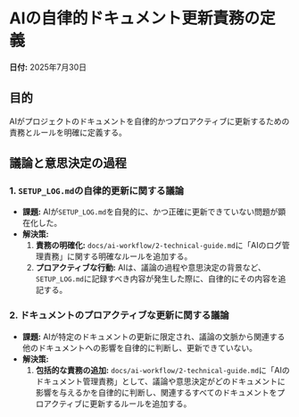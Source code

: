 # AIの自律的ドキュメント更新責務の定義

**日付:** 2025年7月30日

## 目的

AIがプロジェクトのドキュメントを自律的かつプロアクティブに更新するための責務とルールを明確に定義する。

## 議論と意思決定の過程

### 1. `SETUP_LOG.md`の自律的更新に関する議論
-   **課題:** AIが`SETUP_LOG.md`を自発的に、かつ正確に更新できていない問題が顕在化した。
-   **解決策:**
    1.  **責務の明確化:** `docs/ai-workflow/2-technical-guide.md`に「AIのログ管理責務」に関する明確なルールを追加する。
    2.  **プロアクティブな行動:** AIは、議論の過程や意思決定の背景など、`SETUP_LOG.md`に記録すべき内容が発生した際に、自律的にその内容を追記する。

### 2. ドキュメントのプロアクティブな更新に関する議論
-   **課題:** AIが特定のドキュメントの更新に限定され、議論の文脈から関連する他のドキュメントへの影響を自律的に判断し、更新できていない。
-   **解決策:**
    1.  **包括的な責務の追加:** `docs/ai-workflow/2-technical-guide.md`に「AIのドキュメント管理責務」として、議論や意思決定がどのドキュメントに影響を与えるかを自律的に判断し、関連するすべてのドキュメントをプロアクティブに更新するルールを追加する。
